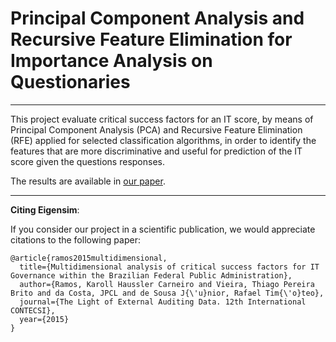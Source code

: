 Principal Component Analysis and Recursive Feature Elimination for Importance Analysis on Questionaries 
=======================================================================================================
-----

This project evaluate critical success factors for an IT score, by means of Principal Component Analysis (PCA) and Recursive Feature Elimination (RFE) applied 
for selected classification algorithms, in order to identify the features that are more discriminative and useful for prediction of the IT score given the questions responses. 

The results are available in [our paper](https://lasp.unb.br/wp-content/uploads/papers/Karoll_CONTECSI15.pdf).

-----
**Citing Eigensim**:

If you consider our project in a scientific publication, we would appreciate citations to the following paper:

    @article{ramos2015multidimensional,
      title={Multidimensional analysis of critical success factors for IT Governance within the Brazilian Federal Public Administration},
      author={Ramos, Karoll Haussler Carneiro and Vieira, Thiago Pereira Brito and da Costa, JPCL and de Sousa J{\'u}nior, Rafael Tim{\'o}teo},
      journal={The Light of External Auditing Data. 12th International CONTECSI},
      year={2015}
    }
